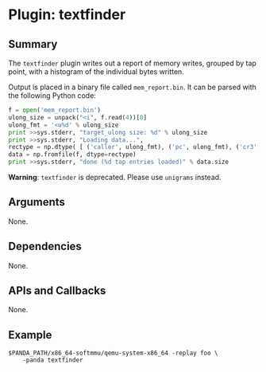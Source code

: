 Plugin: textfinder
===========

Summary
-------

The `textfinder` plugin writes out a report of memory writes, grouped by tap point, with a histogram of the individual bytes written.

Output is placed in a binary file called `mem_report.bin`. It can be parsed with the following Python code:

```Python
f = open('mem_report.bin')
ulong_size = unpack("<i", f.read(4))[0]
ulong_fmt = '<u%d' % ulong_size
print >>sys.stderr, "target_ulong size: %d" % ulong_size
print >>sys.stderr, "Loading data...",
rectype = np.dtype( [ ('caller', ulong_fmt), ('pc', ulong_fmt), ('cr3', ulong_fmt), ('hist', '<I4', 256) ] )
data = np.fromfile(f, dtype=rectype)
print >>sys.stderr, "done (%d tap entries loaded)" % data.size
```

**Warning**: `textfinder` is deprecated. Please use `unigrams` instead.

Arguments
---------

None.

Dependencies
------------

None.

APIs and Callbacks
------------------

None.

Example
-------

    $PANDA_PATH/x86_64-softmmu/qemu-system-x86_64 -replay foo \
        -panda textfinder
